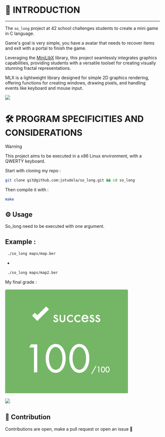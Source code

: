 # 🚀 INTRODUCTION

---

The `so_long` project at 42 school challenges students to create a mini game in C language.

Game's goal is very simple, you have a avatar that needs to recover items and exit with a portal to finish the game.

Leveraging the [MiniLibX](https://github.com/42Paris/minilibx-linux) library, this project seamlessly integrates graphics capabilities, providing students with a versatile toolset for creating visually stunning fractal representations.

MLX is a lightweight library designed for simple 2D graphics rendering, offering functions for creating windows, drawing pixels, and handling events like keyboard and mouse input.

![](https://raw.githubusercontent.com/andreasbm/readme/master/assets/lines/rainbow.png)

# 🛠️  PROGRAM SPECIFICITIES AND CONSIDERATIONS

> [!WARNING]
> This project aims to be executed in a x86 Linux environment, with a QWERTY keyboard.

Start with cloning my repo :
```bash
git clone git@github.com:jotudela/so_long.git && cd so_long
```

Then compile it with :
```bash
make
```

## ⚙️ Usage

So_long need to be executed with one argument.

Example :
-
 ```bash
  ./so_long maps/map.ber
 ```
-
 ```bash
  ./so_long maps/map2.ber
 ```


My final grade :

![](imgs/100_percent.png)

![](https://raw.githubusercontent.com/andreasbm/readme/master/assets/lines/rainbow.png)

## 🤝 Contribution
Contributions are open, make a pull request or open an issue 🚀
